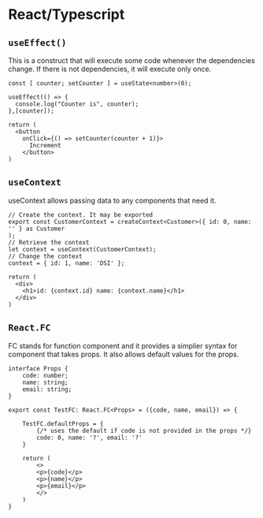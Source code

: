 # React/Typescript

## `useEffect()`

This is a construct that will execute some code whenever the dependencies change. If there is not dependencies, it will execute only once.

```tsx
const [ counter; setCounter ] = useState<number>(0);

useEffect(() => {
  console.log("Counter is", counter);
},[counter]);

return (
  <button 
    onClick={() => setCounter(counter + 1)}>
      Increment
    </button>
)
```

## `useContext`

useContext allows passing data to any components that need it.

```tsx
// Create the context. It may be exported
export const CustomerContext = createContext<Customer>({ id: 0, name: '' } as Customer
);
// Retrieve the context
let context = useContext(CustomerContext);
// Change the context
context = { id: 1, name: 'DSI' };

return (
  <div>
    <h1>id: {context.id} name: {context.name}</h1>
  </div>
)

```

## `React.FC`

FC stands for function component and it provides a simplier syntax for component that takes props. It also allows default values for the props.

```tsx
interface Props {
    code: number;
    name: string;
    email: string;
}

export const TestFC: React.FC<Props> = ({code, name, email}) => {

    TestFC.defaultProps = {
        {/* uses the default if code is not provided in the props */}
        code: 0, name: '?', email: '?'
    }

    return (
        <>
        <p>{code}</p> 
        <p>{name}</p>
        <p>{email}</p>
        </>
    )
}
```